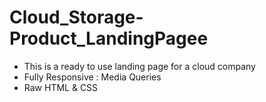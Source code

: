 # Cloud_Storage-Product_LandingPagee

- This is a ready to use landing page for a cloud company
- Fully Responsive : Media Queries
- Raw HTML & CSS 